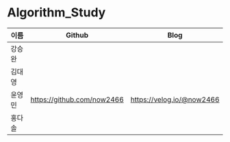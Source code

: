 # Algorithm_Study



|이름|Github|Blog|
|------|---|---|
|강승완|||
|김대영|||
|윤영민|https://github.com/now2466|https://velog.io/@now2466|
|홍다솔|||
